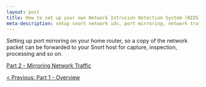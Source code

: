 ```yaml
---
layout: post
title: How to set up your own Network Intrusion Detection System (NIDS) with Snort - Part 2
meta-description: setup snort network ids, port mirroring, network traffic, part 2 post
---
```


Setting up port mirroring on your home router, so a copy of the network packet can be forwarded to your Snort host for capture, inspection, processing and so on.

[Part 2 - Mirroring Network Traffic](/pages/snort/setup/2-mirroring-network-traffic)

[< Previous: Part 1 - Overview](/2015/01/04/snort-setup-part1)

